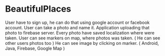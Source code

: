 # BeautifulPlaces

User have to sign up, he can do that using google account or facebook account.
User can take a photo and name it. Application uploading that photo to firebase server.
Every photo have saved localization where were taken.
User can see markers on map, where photos was taken. ( He can see other users photos too )
He can see image by clicking on marker.
( Android, Java, Firebase, Google Map )

